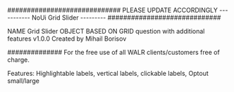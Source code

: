#############################
PLEASE UPDATE ACCORDINGLY
----------- NoUi Grid Slider ---------
#############################

NAME Grid Slider
OBJECT BASED ON GRID question with additional features v1.0.0 
Created by Mihail Borisov

##############
For the free use of all WALR clients/customers free of charge.

Features:
  Highlightable labels, vertical labels, clickable labels, Optout small/large
